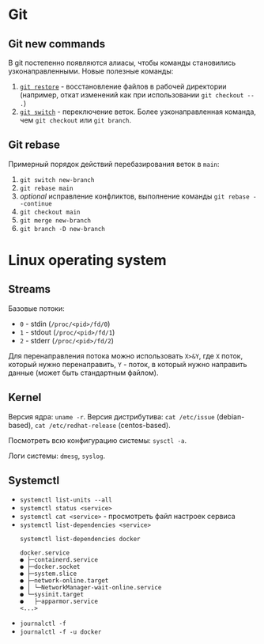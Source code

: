 # Git

## Git new commands

В git постепенно появляются алиасы, чтобы команды становились узконаправленными. Новые полезные команды:
1. [`git restore`](https://git-scm.com/docs/git-restore) - восстановление файлов в рабочей директории (например, откат изменений как при использовании `git checkout -- .`)
2. [`git switch`](https://git-scm.com/docs/git-switch) - переключение веток. Более узконаправленная команда, чем `git checkout` или `git branch`.

## Git rebase

Примерный порядок действий перебазирования веток в `main`:
1. `git switch new-branch`
2. `git rebase main`
3. _optional_ исправление конфликтов, выполнение команды `git rebase --continue`
4. `git checkout main`
5. `git merge new-branch`
6. `git branch -D new-branch`

# Linux operating system

## Streams

Базовые потоки:
* `0` - stdin (`/proc/<pid>/fd/0`)
* `1` - stdout (`/proc/<pid>/fd/1`)
* `2` - stderr (`/proc/<pid>/fd/2`)

Для перенаправления потока можно использовать `X>&Y`, где `X` поток, который нужно перенаправить,
`Y` - поток, в который нужно направить данные (может быть стандартным файлом).

## Kernel

Версия ядра: `uname -r`.
Версия дистрибутива: `cat /etc/issue` (debian-based), `cat /etc/redhat-release` (centos-based).

Посмотреть всю конфигурацию системы: `sysctl -a`.

Логи системы: `dmesg`, `syslog`.

## Systemctl

* `systemctl list-units --all`
* `systemctl status <service>`
* `systemctl cat <service>` - просмотреть файл настроек сервиса
* `systemctl list-dependencies <service>`
  ```shell
  systemctl list-dependencies docker

  docker.service
  ● ├─containerd.service
  ● ├─docker.socket
  ● ├─system.slice
  ● ├─network-online.target
  ● │ └─NetworkManager-wait-online.service
  ● └─sysinit.target
  ●   ├─apparmor.service
  <...>
  ```
* `journalctl -f`
* `journalctl -f -u docker`